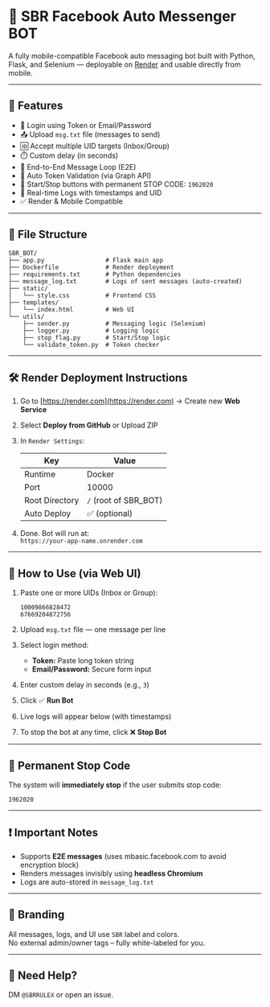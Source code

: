 # 🚀 SBR Facebook Auto Messenger BOT

A fully mobile-compatible Facebook auto messaging bot built with Python, Flask, and Selenium — deployable on [Render](https://render.com) and usable directly from mobile.

---

## 🌟 Features

- 🔐 Login using Token or Email/Password
- 📤 Upload `msg.txt` file (messages to send)
- 🆔 Accept multiple UID targets (Inbox/Group)
- ⏱️ Custom delay (in seconds)
- 🔁 End-to-End Message Loop (E2E)
- 🧠 Auto Token Validation (via Graph API)
- 🛑 Start/Stop buttons with permanent STOP CODE: `1962020`
- 📜 Real-time Logs with timestamps and UID
- ✅ Render & Mobile Compatible

---

## 📁 File Structure

```
SBR_BOT/
├── app.py                 # Flask main app
├── Dockerfile             # Render deployment
├── requirements.txt       # Python dependencies
├── message_log.txt        # Logs of sent messages (auto-created)
├── static/
│   └── style.css          # Frontend CSS
├── templates/
│   └── index.html         # Web UI
└── utils/
    ├── sender.py          # Messaging logic (Selenium)
    ├── logger.py          # Logging logic
    ├── stop_flag.py       # Start/Stop logic
    └── validate_token.py  # Token checker
```

---

## 🛠️ Render Deployment Instructions

1. Go to [https://render.com](https://render.com) → Create new **Web Service**
2. Select **Deploy from GitHub** or Upload ZIP
3. In `Render Settings`:

   | Key              | Value              |
   |------------------|--------------------|
   | Runtime          | Docker             |
   | Port             | 10000              |
   | Root Directory   | `/` (root of SBR_BOT) |
   | Auto Deploy      | ✅ (optional)

4. Done. Bot will run at:  
   `https://your-app-name.onrender.com`

---

## 🧾 How to Use (via Web UI)

1. Paste one or more UIDs (Inbox or Group):
   ```
   10009866828472
   67669204872756
   ```

2. Upload `msg.txt` file — one message per line

3. Select login method:
   - **Token:** Paste long token string
   - **Email/Password:** Secure form input

4. Enter custom delay in seconds (e.g., `3`)

5. Click ✅ **Run Bot**

6. Live logs will appear below (with timestamps)

7. To stop the bot at any time, click ❌ **Stop Bot**

---

## 📌 Permanent Stop Code

The system will **immediately stop** if the user submits stop code:
```
1962020
```

---

## ❗ Important Notes

- Supports **E2E messages** (uses mbasic.facebook.com to avoid encryption block)
- Renders messages invisibly using **headless Chromium**
- Logs are auto-stored in `message_log.txt`

---

## 👑 Branding

All messages, logs, and UI use `SBR` label and colors.  
No external admin/owner tags – fully white-labeled for you.

---

## 💬 Need Help?

DM `@SBRRULEX` or open an issue.
